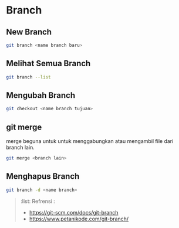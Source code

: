 # Branch

## New Branch

```sh
git branch <name branch baru>
```

## Melihat Semua Branch

```sh
git branch --list
```

## Mengubah Branch

```sh
git checkout <name branch tujuan>
```

## git merge

merge beguna untuk untuk menggabungkan atau mengambil file dari branch lain.

```sh
git merge <branch lain>
```

## Menghapus Branch

```sh
git branch -d <name branch>
```

> :list: Refrensi :
>* <https://git-scm.com/docs/git-branch>
>* <https://www.petanikode.com/git-branch/>
